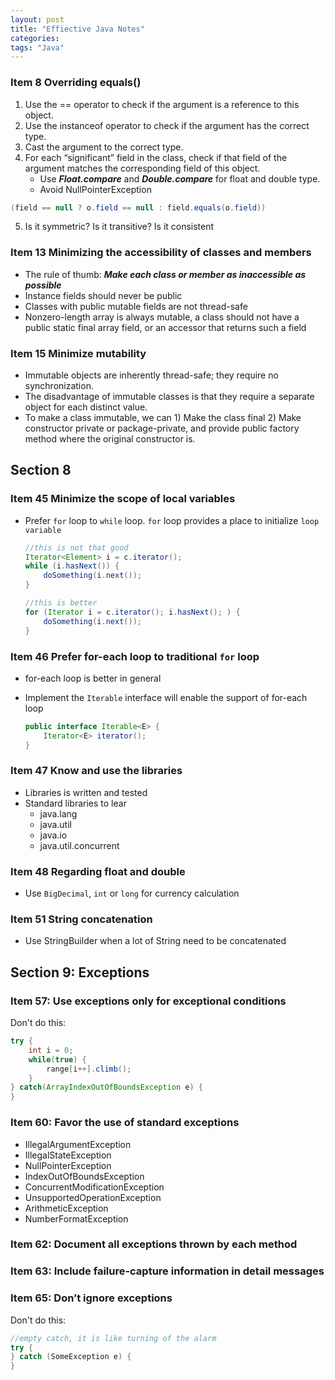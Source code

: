 ```yaml
---
layout: post
title: "Effiective Java Notes"
categories:
tags: "Java"
---
```


### Item 8 Overriding equals()

1. Use the == operator to check if the argument is a reference to this object.
2. Use the instanceof operator to check if the argument has the correct type.
3. Cast the argument to the correct type.
4. For each “significant” field in the class, check if that field of the argument matches the corresponding field of this object. 
    - Use ***Float.compare*** and ***Double.compare*** for float and double type.
    - Avoid NullPointerException
```java
(field == null ? o.field == null : field.equals(o.field))
```
5. Is it symmetric? Is it transitive? Is it consistent

### Item 13 Minimizing the accessibility of classes and members

- The rule of thumb: ***Make each class or member as inaccessible as possible***
- Instance fields should never be public
- Classes with public mutable fields are not thread-safe
- Nonzero-length array is always mutable, a class should not have a public static final array field, or an accessor that returns such a field

### Item 15 Minimize mutability

- Immutable objects are inherently thread-safe; they require no synchronization.
- The disadvantage of immutable classes is that they require a separate object for each distinct value. 
- To make a class immutable, we can 1) Make the class final 2) Make constructor private or package-private, and provide public factory method where the original constructor is.




## Section 8

### Item 45 Minimize the scope of local variables
- Prefer ```for``` loop to ```while``` loop. ```for``` loop provides a place to initialize ```loop variable```


    ```java
    //this is not that good
    Iterator<Element> i = c.iterator();
    while (i.hasNext()) {
        doSomething(i.next());
    }

    //this is better
    for (Iterator i = c.iterator(); i.hasNext(); ) {
        doSomething(i.next());
    }
    ```

### Item 46 Prefer for-each loop to traditional ```for``` loop
- for-each loop is better in general
- Implement the ```Iterable``` interface will enable the support of for-each loop

    ```java
    public interface Iterable<E> {
        Iterator<E> iterator();
    }
    ```

### Item 47 Know and use the libraries
- Libraries is written and tested
- Standard libraries to lear
  * java.lang
  * java.util
  * java.io
  * java.util.concurrent


### Item 48 Regarding float and double
- Use ```BigDecimal```, ```int``` or ```long``` for currency calculation


### Item 51 String concatenation
- Use StringBuilder when a lot of String need to be concatenated


## Section 9: Exceptions

### Item 57: Use exceptions only for exceptional conditions
Don't do this:

```java
try {
    int i = 0;
    while(true) {
        range[i++].climb();
    }
} catch(ArrayIndexOutOfBoundsException e) {
}
```

### Item 60: Favor the use of standard exceptions
- IllegalArgumentException
- IllegalStateException
- NullPointerException
- IndexOutOfBoundsException
- ConcurrentModificationException
- UnsupportedOperationException
- ArithmeticException
- NumberFormatException

### Item 62: Document all exceptions thrown by each method
### Item 63: Include failure-capture information in detail messages
### Item 65: Don’t ignore exceptions
Don't do this:

```java
//empty catch, it is like turning of the alarm
try {
} catch (SomeException e) {
}
```
